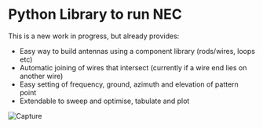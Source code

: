 # Python Library to run NEC
This is a new work in progress, but already provides:
* Easy way to build antennas using a component library (rods/wires, loops etc)
* Automatic joining of wires that intersect (currently if a wire end lies on another wire)
* Easy setting of frequency, ground, azimuth and elevation of pattern point
* Extendable to sweep and optimise, tabulate and plot

![Capture](https://github.com/user-attachments/assets/5c57fb85-8e29-44da-b1ab-8f62b4717002)
